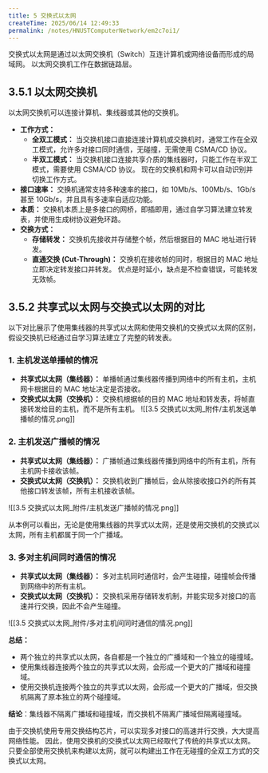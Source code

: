 ```yaml
---
title: 5 交换式以太网
createTime: 2025/06/14 12:49:33
permalink: /notes/HNUSTComputerNetwork/em2c7oi1/
---
```

交换式以太网是通过以太网交换机（Switch）互连计算机或网络设备而形成的局域网。 以太网交换机工作在数据链路层。

## 3.5.1 以太网交换机

以太网交换机可以连接计算机、集线器或其他的交换机。

*   **工作方式：**
    *   **全双工模式：** 当交换机接口直接连接计算机或交换机时，通常工作在全双工模式，允许多对接口同时通信，无碰撞，无需使用 CSMA/CD 协议。
    *   **半双工模式：** 当交换机接口连接共享介质的集线器时，只能工作在半双工模式，需要使用 CSMA/CD 协议。
    现在的交换机和网卡可以自动识别并切换工作方式。
*   **接口速率：**
    交换机通常支持多种速率的接口，如 10Mb/s、100Mb/s、1Gb/s 甚至 10Gb/s，并且具有多速率自适应功能。
*   **本质：**
    交换机本质上是多接口的网桥，即插即用，通过自学习算法建立转发表，并使用生成树协议避免环路。
*   **交换方式：**
    *   **存储转发：** 交换机先接收并存储整个帧，然后根据目的 MAC 地址进行转发。
    *   **直通交换 (Cut-Through)：** 交换机在接收帧的同时，根据目的 MAC 地址立即决定转发接口并转发。 优点是时延小，缺点是不检查错误，可能转发无效帧。

## 3.5.2 共享式以太网与交换式以太网的对比

以下对比展示了使用集线器的共享式以太网和使用交换机的交换式以太网的区别，假设交换机已经通过自学习算法建立了完整的转发表。

### 1. 主机发送单播帧的情况

*   **共享式以太网（集线器）：** 单播帧通过集线器传播到网络中的所有主机，主机网卡根据目的 MAC 地址决定是否接收。
*   **交换式以太网（交换机）：** 交换机根据帧的目的 MAC 地址和转发表，将帧直接转发给目的主机，而不是所有主机。
![[3.5 交换式以太网_附件/主机发送单播帧的情况.png]]

### 2. 主机发送广播帧的情况

*   **共享式以太网（集线器）：** 广播帧通过集线器传播到网络中的所有主机，所有主机网卡接收该帧。
*   **交换式以太网（交换机）：** 交换机收到广播帧后，会从除接收接口外的所有其他接口转发该帧，所有主机接收该帧。

![[3.5 交换式以太网_附件/主机发送广播帧的情况.png]]

从本例可以看出，无论是使用集线器的共享式以太网，还是使用交换机的交换式以太网，所有主机都属于同一个广播域。

### 3. 多对主机间同时通信的情况

*   **共享式以太网（集线器）：** 多对主机同时通信时，会产生碰撞，碰撞帧会传播到网络中的所有主机。
*   **交换式以太网（交换机）：** 交换机采用存储转发机制，并能实现多对接口的高速并行交换，因此不会产生碰撞。

![[3.5 交换式以太网_附件/多对主机间同时通信的情况.png]]

**总结：**

* 两个独立的共享式以太网，各自都是一个独立的广播域和一个独立的碰撞域。
* 使用集线器连接两个独立的共享式以太网，会形成一个更大的广播域和碰撞域。
* 使用交换机连接两个独立的共享式以太网，会形成一个更大的广播域，但交换机隔离了原本独立的两个碰撞域。

**结论**：集线器不隔离广播域和碰撞域，而交换机不隔离广播域但隔离碰撞域。

由于交换机使用专用交换结构芯片，可以实现多对接口的高速并行交换，大大提高网络性能。 因此，使用交换机的交换式以太网已经取代了传统的共享式以太网。 只要全部使用交换机来构建以太网，就可以构建出工作在无碰撞的全双工方式的交换式以太网。
